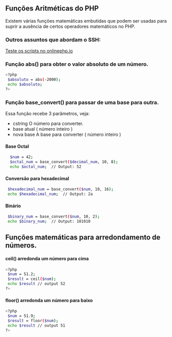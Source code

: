 ## Funções Aritméticas do PHP 

Existem várias funções matemáticas embutidas que podem ser usadas para suprir a ausência de certos operadores matemáticos no PHP.

### Outros assuntos que abordam o SSH: 
[Teste os scripts no onlinephp.io](https://onlinephp.io/)

### Função abs() para obter o valor absoluto de um número.

```bash
<?php
 $absoluto = abs(-2000);
 echo $absoluto;
?>
```
### Função base_convert() para passar de uma base para outra.

Essa função recebe 3 parâmetros, veja:
- cstring	O número para converter.
- base	atual ( número inteiro ) 
- nova base	A base para converter ( número inteiro ) 

#### Base Octal 
```bash
  $num = 42;
  $octal_num = base_convert($decimal_num, 10, 8);
  echo $octal_num;  // Output: 52
```
#### Conversão para hexadecimal

```bash
 $hexadecimal_num = base_convert($num, 10, 16);
 echo $hexadecimal_num;  // Output: 2a
```
#### Binário

```bash
 $binary_num = base_convert($num, 10, 2); 
 echo $binary_num;  // Output: 101010
```

## Funções matemáticas para arredondamento de números.

#### ceil() arredonda um número para cima 
```bash
<?php
 $num = 51.2;
 $result = ceil($num);
 echo $result // output 52 
?>
```
#### floor() arredonda um número para baixo
```bash
<?php
 $num = 51.9;
 $result = floor($num);
 echo $result // output 51 
?>
```





